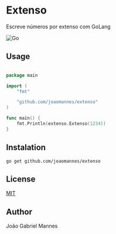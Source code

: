# Extenso
Escreve números por extenso com GoLang

![Go](https://github.com/joaomannes/extenso/workflows/Go/badge.svg)

## Usage

```go

package main

import (
	"fmt"

	"github.com/joaomannes/extenso"
)

func main() {
	fmt.Println(extenso.Extenso(1234))
}
```

## Instalation
```
go get github.com/joaomannes/extenso
```

## License

[MIT](https://github.com/joaomannes/extenso/blob/master/LICENSE)

## Author

João Gabriel Mannes
